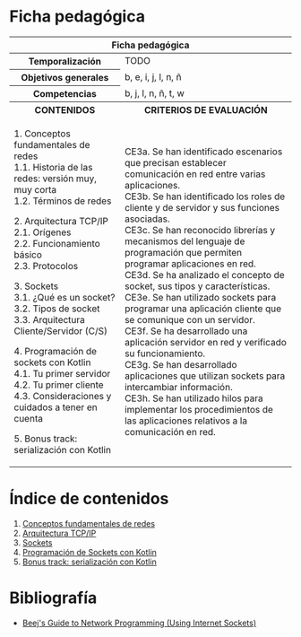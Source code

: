 # Ficha pedagógica

<table>
  <thead>
    <tr><th colspan="2">Ficha pedagógica</th></tr>
  </thead>
  <tbody>
    <tr>
      <th>Temporalización</th><td>TODO</td>
    </tr>
    <tr>
      <th>Objetivos generales</th><td>b, e, i, j, l, n, ñ</td>
    </tr>
    <tr>
      <th>Competencias</th><td>b, j, l, n, ñ, t, w</td>
    </tr>
    <tr>
      <th>CONTENIDOS</th>
      <th>CRITERIOS DE EVALUACIÓN</th>
    </tr>
    <tr>
      <td>
        <p>
          1. Conceptos fundamentales de redes<br>
          1.1. Historia de las redes: versión muy, muy corta<br>
          1.2. Términos de redes<br>
        </p>
        <p>
          2. Arquitectura TCP/IP<br>
          2.1. Orígenes<br>
          2.2. Funcionamiento básico<br>
          2.3. Protocolos
        </p>
        <p>
          3. Sockets<br>
          3.1. ¿Qué es un socket?<br>
          3.2. Tipos de socket<br>
          3.3. Arquitectura Cliente/Servidor (C/S)
        </p>
        <p>
          4. Programación de sockets con Kotlin<br>
          4.1. Tu primer servidor<br>
          4.2. Tu primer cliente<br>
          4.3. Consideraciones y cuidados a tener en cuenta
        </p>
        <p>
          5. Bonus track: serialización con Kotlin
        </p>
      </td>
      <td>
        CE3a. Se han identificado escenarios que precisan establecer comunicación en red entre varias aplicaciones.<br>
        CE3b. Se han identificado los roles de cliente y de servidor y sus funciones asociadas.<br>
        CE3c. Se han reconocido librerías y mecanismos del lenguaje de programación que permiten programar aplicaciones en red.<br>
        CE3d. Se ha analizado el concepto de socket, sus tipos y características.<br>
        CE3e. Se han utilizado sockets para programar una aplicación cliente que se comunique con un servidor.<br>
        CE3f. Se ha desarrollado una aplicación servidor en red y verificado su funcionamiento.<br>
        CE3g. Se han desarrollado aplicaciones que utilizan sockets para intercambiar información.<br>
        CE3h. Se han utilizado hilos para implementar los procedimientos de las aplicaciones relativos a la comunicación en red.
      </td>
    </tr>
  </tbody>
</table>

# Índice de contenidos

1. [Conceptos fundamentales de redes](01_redes.md)
2. [Arquitectura TCP/IP](02_tcp_ip.md)
3. [Sockets](03_sockets.md)
4. [Programación de Sockets con Kotlin](04_programacion_sockets.md)
5. [Bonus track: serialización con Kotlin](05_serialization.md)

# Bibliografía

- [Beej's Guide to Network Programming (Using Internet Sockets)](https://beej.us/guide/bgnet/)
